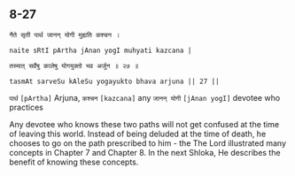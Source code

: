 ## 8-27


```shloka-sa
नैते सृती पार्थ जानन् योगी मुह्यति कश्चन ।
```
```shloka-sa-hk
naite sRtI pArtha jAnan yogI muhyati kazcana |
```
```shloka-sa
तस्मात् सर्वेषु कालेषु योगयुक्तो भव अर्जुन ॥ २७ ॥
```
```shloka-sa-hk
tasmAt sarveSu kAleSu yogayukto bhava arjuna || 27 ||
```

`पार्थ` `[pArtha]` Arjuna, `कश्चन` `[kazcana]` any `जानन् योगी` `[jAnan yogI]` devotee who practices

Any devotee who knows these two paths will not get confused at the time of leaving this world. Instead of being deluded at the time of death, he chooses to go on the path prescribed to him - the 
The Lord illustrated many concepts in Chapter 7 and Chapter 8. In the next Shloka, He describes the benefit of knowing these concepts.

